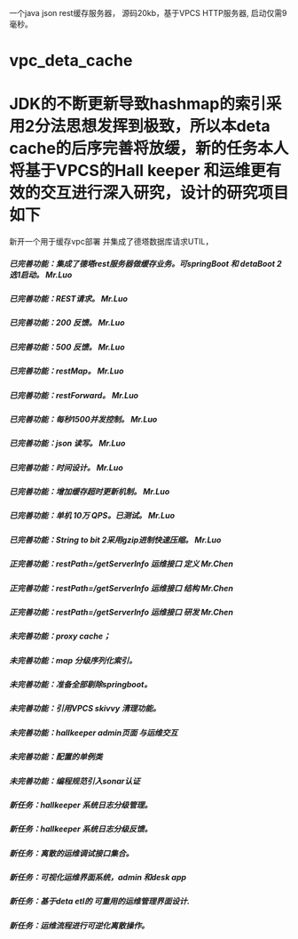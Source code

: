 一个java json rest缓存服务器， 源码20kb，基于VPCS HTTP服务器, 启动仅需9毫秒。
# vpc_deta_cache
# JDK的不断更新导致hashmap的索引采用2分法思想发挥到极致，所以本deta cache的后序完善将放缓，新的任务本人将基于VPCS的Hall keeper 和运维更有效的交互进行深入研究，设计的研究项目如下
新开一个用于缓存vpc部署 并集成了德塔数据库请求UTIL，
##### 已完善功能：集成了德塔rest服务器做缓存业务。可springBoot 和 detaBoot 2选1启动。 Mr.Luo
##### 已完善功能：REST请求。 Mr.Luo
##### 已完善功能：200 反馈。 Mr.Luo
##### 已完善功能：500 反馈。 Mr.Luo
##### 已完善功能：restMap。 Mr.Luo
##### 已完善功能：restForward。 Mr.Luo
##### 已完善功能：每秒1500并发控制。 Mr.Luo
##### 已完善功能：json 读写。 Mr.Luo
##### 已完善功能：时间设计。 Mr.Luo
##### 已完善功能：增加缓存超时更新机制。 Mr.Luo
##### 已完善功能：单机 10万 QPS。已测试。 Mr.Luo
##### 已完善功能：String to bit 2采用gzip进制快速压缩。 Mr.Luo

##### 正完善功能：restPath=/getServerInfo 运维接口 定义   Mr.Chen
##### 正完善功能：restPath=/getServerInfo 运维接口 结构   Mr.Chen
##### 正完善功能：restPath=/getServerInfo 运维接口 研发   Mr.Chen


##### 未完善功能：proxy cache；
##### 未完善功能：map 分级序列化索引。
##### 未完善功能：准备全部剔除springboot。  
##### 未完善功能：引用VPCS skivvy 清理功能。
##### 未完善功能：hallkeeper admin页面 与运维交互
##### 未完善功能：配置的单例类
##### 未完善功能：编程规范引入sonar认证

##### 新任务：hallkeeper 系统日志分级管理。
##### 新任务：hallkeeper 系统日志分级反馈。
##### 新任务：离散的运维调试接口集合。
##### 新任务：可视化运维界面系统，admin 和desk app
##### 新任务：基于deta etl的 可重用的运维管理界面设计.
##### 新任务：运维流程进行可逆化离散操作。



